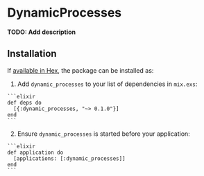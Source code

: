 # DynamicProcesses

**TODO: Add description**

## Installation

If [available in Hex](https://hex.pm/docs/publish), the package can be installed as:

  1. Add `dynamic_processes` to your list of dependencies in `mix.exs`:

    ```elixir
    def deps do
      [{:dynamic_processes, "~> 0.1.0"}]
    end
    ```

  2. Ensure `dynamic_processes` is started before your application:

    ```elixir
    def application do
      [applications: [:dynamic_processes]]
    end
    ```

